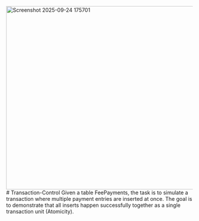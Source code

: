 <img width="741" height="495" alt="Screenshot 2025-09-24 175701" src="https://github.com/user-attachments/assets/2492c14d-b7ce-4a84-91f3-2536917b74e4" />
# Transaction-Control
Given a table FeePayments, the task is to simulate a transaction where multiple payment entries are inserted at once. The goal is to demonstrate that all inserts happen successfully together as a single transaction unit (Atomicity).
